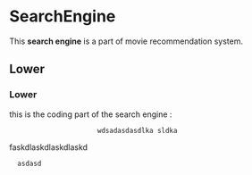 # SearchEngine
This **search engine** is a part of  movie recommendation system.

## Lower
### Lower

this is the coding part of the search engine :

                          wdsadasdasdlka sldka

faskdlaskdlaskdlaskd

      asdasd
